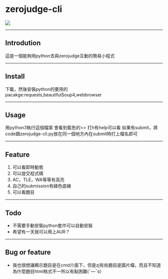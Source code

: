 # zerojudge-cli
![](icon.ico)
___

## Introdution
這是一個能夠用python去與zerojudge互動的簡易小程式 

___ 

## Install
下載，然後安裝python的要用的pacakge:requests,beautifulSoup4,webbrowser

____

## Usage
用python3執行這個檔案
會看到藍色的>>
打h有help可以看
如果有submit，將code跟zerojudge-cli.py放在同一個地方內在submit時打上檔名即可
___
## Feature
1. 可以看即時動態
2. 可以提交程式碼
3. AC，TLE，WA等等有高亮
4. 自己的submission有綠色底線
5. 可以看題目
____

## Todo 
- 不需要手動安裝python套作可以自動安裝
- 希望有一天我可以用上AUR？

____

## Bug or feature
- 我也很想讓顯示題目是在cmd介面下，但是zj有些題目是圖片檔，而且不知道為什麼題目html格式不一所以有點困難(¯―¯٥）
